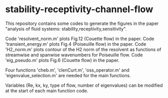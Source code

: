 # stability-receptivity-channel-flow
This repository contains some codes to generate the figures in the paper "analysis of fluid systems: stability,receptivity,sensitivity".

Code 'resolvent_norm.m' plots Fig.12 (Couette flow) in the paper. 
Code 'transient_energy.m' plots Fig.4 (Poiseuille flow) in the paper.
Code 'H2_norm.m' plots contour of the H2 norm of the resolvent as functions of streamwise and spanwise wavenumbers for Poiseuille flow.
Code 'eig_pseudo.m' plots Fig.6 (Couette flow) in the paper.

Four functions 'cheb.m', 'clenCurt.m', 'oss_operator.m' and 'eigenvalue_selection.m' are needed for the main functions. 

Variables (Re, kx, ky, type of flow, number of eigenvalues) can be modified at the start of each main function code. 
